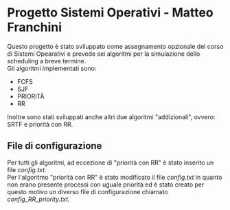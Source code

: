# Progetto Sistemi Operativi - Matteo Franchini
Questo progetto è stato sviluppato come assegnamento opzionale del corso di Sistemi Opearativi e prevede sei algoritmi
per la simulazione dello scheduling a breve termine.<br>
Gli algoritmi implementati sono:
- FCFS
- SJF
- PRIORITÀ
- RR

Inoltre sono stati sviluppati anche altri due algoritmi "addizionali", ovvero: SRTF e priorità con RR.<br>
## File di configurazione
Per tutti gli algoritmi, ad eccezione di "priorità con RR" è stato inserito un file _config.txt_.<br>
Per l'algoritmo "priorità con RR" è stato modificato il file _config.txt_ in quanto non erano presente processi con uguale priorità
ed è stato creato per questo motivo un diverso file di configurazione chiamato _config_RR_priority.txt_.
